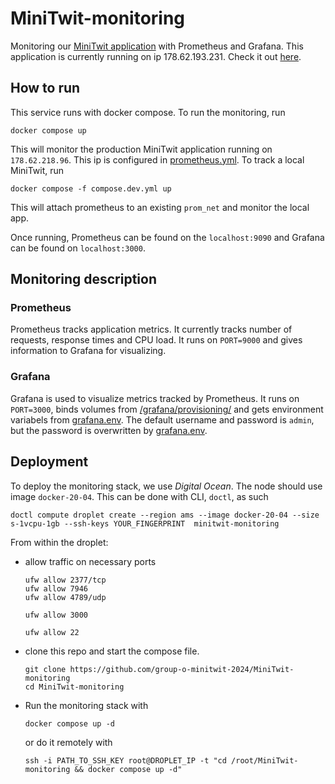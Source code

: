 # MiniTwit-monitoring

Monitoring our [MiniTwit application](https://github.com/group-o-minitwit-2024/MiniTwit) with Prometheus and Grafana. This application is currently running on ip 178.62.193.231. Check it out [here](http://178.62.193.231:3000).

## How to run
This service runs with docker compose. To run the monitoring, run
```
docker compose up
```
This will monitor the production MiniTwit application running on `178.62.218.96`. This ip is configured in [prometheus.yml](/prometheus/prometheus.yml). To track a local MiniTwit, run 
```
docker compose -f compose.dev.yml up
```
This will attach prometheus to an existing `prom_net` and monitor the local app. 

Once running, Prometheus can be found on the `localhost:9090` and Grafana can be found on `localhost:3000`.

## Monitoring description
### Prometheus
Prometheus tracks application metrics. It currently tracks number of requests, response times and CPU load. It runs on `PORT=9000` and gives information to Grafana for visualizing. 

### Grafana
Grafana is used to visualize metrics tracked by Prometheus. It runs on `PORT=3000`, binds volumes from [/grafana/provisioning/](/grafana/provisioning/) and gets environment variabels from [grafana.env](/grafana/grafana.env). The default username and password is `admin`, but the password is overwritten by [grafana.env](/grafana/grafana.env). 

## Deployment
To deploy the monitoring stack, we use _Digital Ocean_. The node should use image `docker-20-04`. This can be done with CLI, `doctl`, as such
```
doctl compute droplet create --region ams --image docker-20-04 --size s-1vcpu-1gb --ssh-keys YOUR_FINGERPRINT  minitwit-monitoring
```

From within the droplet: 
* allow traffic on necessary ports
    ```
    ufw allow 2377/tcp
    ufw allow 7946
    ufw allow 4789/udp

    ufw allow 3000

    ufw allow 22
    ```

* clone this repo and start the compose file.
    ```
    git clone https://github.com/group-o-minitwit-2024/MiniTwit-monitoring
    cd MiniTwit-monitoring
    ```

* Run the monitoring stack with 
    ```
    docker compose up -d
    ```
    or do it remotely with 
    ```
    ssh -i PATH_TO_SSH_KEY root@DROPLET_IP -t "cd /root/MiniTwit-monitoring && docker compose up -d"
    ```